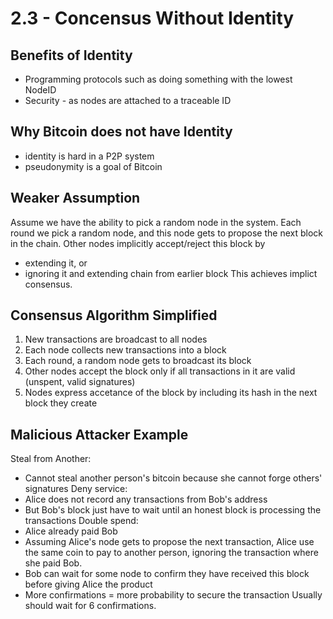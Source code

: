 # 2.3 - Concensus Without Identity

## Benefits of Identity

- Programming protocols such as doing something with the lowest NodeID
- Security - as nodes are attached to a traceable ID

## Why Bitcoin does not have Identity

- identity is hard in a P2P system
- pseudonymity is a goal of Bitcoin

## Weaker Assumption

Assume we have the ability to pick a random node in the system.
Each round we pick a random node, and this node gets to propose the next block in the chain.
Other nodes implicitly accept/reject this block by

- extending it, or
- ignoring it and extending chain from earlier block
  This achieves implict consensus.

## Consensus Algorithm Simplified

1. New transactions are broadcast to all nodes
2. Each node collects new transactions into a block
3. Each round, a random node gets to broadcast its block
4. Other nodes accept the block only if all transactions in it are valid (unspent, valid signatures)
5. Nodes express accetance of the block by including its hash in the next block they create

## Malicious Attacker Example

Steal from Another:

- Cannot steal another person's bitcoin because she cannot forge others' signatures
  Deny service:
- Alice does not record any transactions from Bob's address
- But Bob's block just have to wait until an honest block is processing the transactions
  Double spend:
- Alice already paid Bob
- Assuming Alice's node gets to propose the next transaction, Alice use the same coin to pay to another person, ignoring the transaction where she paid Bob.
- Bob can wait for some node to confirm they have received this block before giving Alice the product
- More confirmations = more probability to secure the transaction
  Usually should wait for 6 confirmations.
